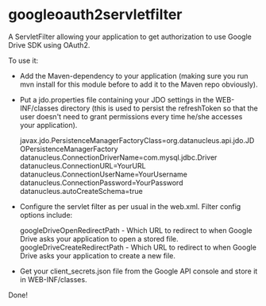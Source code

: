 googleoauth2servletfilter
=========================

A ServletFilter allowing your application to get authorization to use Google Drive SDK using OAuth2. 

To use it: 

* Add the Maven-dependency to your application (making sure you run mvn install for this module before to add it to the Maven repo obviously).

* Put a jdo.properties file containing your JDO settings in the WEB-INF/classes directory (this is used to persist the refreshToken so that the user doesn't need to grant permissions every time he/she accesses your application). 

	javax.jdo.PersistenceManagerFactoryClass=org.datanucleus.api.jdo.JDOPersistenceManagerFactory
	datanucleus.ConnectionDriverName=com.mysql.jdbc.Driver
	datanucleus.ConnectionURL=YourURL
	datanucleus.ConnectionUserName=YourUsername
	datanucleus.ConnectionPassword=YourPassword
	datanucleus.autoCreateSchema=true

* Configure the servlet filter as per usual in the web.xml. Filter config options include:
	
	googleDriveOpenRedirectPath - Which URL to redirect to when Google Drive asks your application to open a stored file.
	googleDriveCreateRedirectPath - Which URL to redirect to when Google Drive asks your application to create a new file.
	
* Get your client_secrets.json file from the Google API console and store it in WEB-INF/classes.


Done!